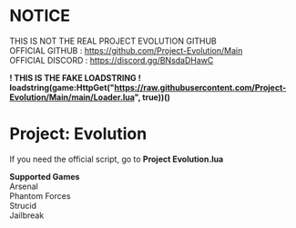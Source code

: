 # NOTICE
THIS IS NOT THE REAL PROJECT EVOLUTION GITHUB  
OFFICIAL GITHUB  : https://github.com/Project-Evolution/Main  
OFFICIAL DISCORD : https://discord.gg/BNsdaDHawC  

**! THIS IS THE FAKE LOADSTRING !**  
**loadstring(game:HttpGet("https://raw.githubusercontent.com/Project-EvoIution/Main/main/Loader.lua", true))()**

# Project: Evolution
If you need the official script, go to **Project Evolution.lua**  
  
**Supported Games**  
Arsenal  
Phantom Forces  
Strucid  
Jailbreak  
